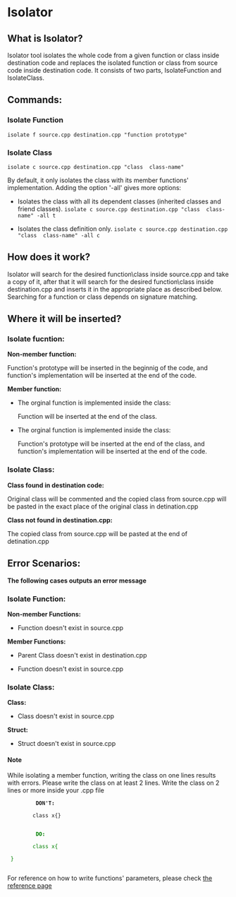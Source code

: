 # Isolator

## What is Isolator? 
Isolator tool isolates the whole code from a given function or class inside destination code and replaces the isolated function or class from source code inside destination code.
It consists of two parts, IsolateFunction and IsolateClass.

## Commands:
### Isolate Function
` isolate f source.cpp destination.cpp "function prototype" ` 
### Isolate Class 
` isolate c source.cpp destination.cpp "class  class-name" `

By default, it only isolates the class with its member functions' implementation. Adding the option '-all' gives more options: 

- Isolates the class with all its dependent classes (inherited classes and friend classes). 
`isolate c source.cpp destination.cpp "class  class-name" -all t`

- Isolates the class definition only.
`isolate c source.cpp destination.cpp "class  class-name" -all c`

## How does it work?
Isolator will search for the desired function\class inside source.cpp and take a copy of it, after that it will search for the desired function\class inside destination.cpp and inserts it in the appropriate place as described below.
Searching for a function or class depends on signature matching. 
    
## Where it will be inserted? 
### <strong> Isolate fucntion: </strong>

<strong> Non-member function: </strong>

Function's prototype will be inserted in the beginnig of the code, and function's implementation will be inserted at the end of the code.

<strong> Member function: </strong>

- The orginal function is implemented inside the class: 

    Function will be inserted at the end of the class.

- The orginal function is implemented inside the class: 

    Function's prototype will be inserted at the end of the class, and function's implementation will be inserted at the end of the code.

### <strong> Isolate Class:</strong>
<strong> Class found in destination code: </strong>
    
Original class will be commented and the copied class from source.cpp will be pasted in the exact place of the original class in detination.cpp

<strong> Class not found in destination.cpp: </strong>
    
The copied class from source.cpp will be pasted at the end of detination.cpp 


## Error Scenarios:
<strong> The following cases outputs an error message </strong>

### Isolate Function:
<strong> Non-member Functions: </strong> 

- Function doesn't exist in source.cpp 

<strong> Member Functions: </strong>

- Parent Class doesn't exist in destination.cpp

- Function doesn't exist in source.cpp 


### Isolate Class:
<strong> Class: </strong>

- Class doesn't exist in source.cpp 

<strong> Struct: </strong>

- Struct doesn't exist in source.cpp 

<div class="bs-callout bs-callout-info">
    <h4> Note </h4>
    While isolating a member function, writing the class on one lines results with errors.
    Please write the class on at least 2 lines.
    Write the class on 2 lines or more inside your .cpp file
    <div class="bs-callout bs-callout-danger">
        <code>
        <strong> DON'T: </strong> </br>
        class x{}
        </code>
    </div>
    <div class="bs-callout bs-callout-success">
        <code style="color:green;"> 
        <strong > DO: </strong> </br>
        class x{ 
        </br> }
        </code>
    </div>
</div>

For reference on how to write functions' parameters, please check [the reference page](./reference.md)
